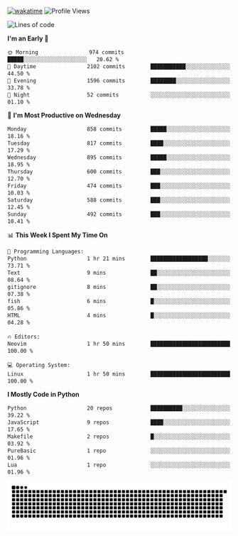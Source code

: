 [![wakatime](https://wakatime.com/badge/user/b920b284-3cde-4cd4-b72e-f7f22d050b16.svg)](https://wakatime.com/@b920b284-3cde-4cd4-b72e-f7f22d050b16)
![Profile Views](http://img.shields.io/badge/Profile%20Views-4586-blue)
<!--START_SECTION:waka-->
![Lines of code](https://img.shields.io/badge/From%20Hello%20World%20I%27ve%20Written-6.4%20million%20lines%20of%20code-blue)

**I'm an Early 🐤** 

```text
🌞 Morning                974 commits         █████░░░░░░░░░░░░░░░░░░░░   20.62 % 
🌆 Daytime                2102 commits        ███████████░░░░░░░░░░░░░░   44.50 % 
🌃 Evening                1596 commits        ████████░░░░░░░░░░░░░░░░░   33.78 % 
🌙 Night                  52 commits          ░░░░░░░░░░░░░░░░░░░░░░░░░   01.10 % 
```
📅 **I'm Most Productive on Wednesday** 

```text
Monday                   858 commits         █████░░░░░░░░░░░░░░░░░░░░   18.16 % 
Tuesday                  817 commits         ████░░░░░░░░░░░░░░░░░░░░░   17.29 % 
Wednesday                895 commits         █████░░░░░░░░░░░░░░░░░░░░   18.95 % 
Thursday                 600 commits         ███░░░░░░░░░░░░░░░░░░░░░░   12.70 % 
Friday                   474 commits         ███░░░░░░░░░░░░░░░░░░░░░░   10.03 % 
Saturday                 588 commits         ███░░░░░░░░░░░░░░░░░░░░░░   12.45 % 
Sunday                   492 commits         ███░░░░░░░░░░░░░░░░░░░░░░   10.41 % 
```


📊 **This Week I Spent My Time On** 

```text
💬 Programming Languages: 
Python                   1 hr 21 mins        ██████████████████░░░░░░░   73.71 % 
Text                     9 mins              ██░░░░░░░░░░░░░░░░░░░░░░░   08.64 % 
gitignore                8 mins              ██░░░░░░░░░░░░░░░░░░░░░░░   07.38 % 
fish                     6 mins              █░░░░░░░░░░░░░░░░░░░░░░░░   05.86 % 
HTML                     4 mins              █░░░░░░░░░░░░░░░░░░░░░░░░   04.28 % 

🔥 Editors: 
Neovim                   1 hr 50 mins        █████████████████████████   100.00 % 

💻 Operating System: 
Linux                    1 hr 50 mins        █████████████████████████   100.00 % 
```

**I Mostly Code in Python** 

```text
Python                   20 repos            ██████████░░░░░░░░░░░░░░░   39.22 % 
JavaScript               9 repos             ████░░░░░░░░░░░░░░░░░░░░░   17.65 % 
Makefile                 2 repos             █░░░░░░░░░░░░░░░░░░░░░░░░   03.92 % 
PureBasic                1 repo              ░░░░░░░░░░░░░░░░░░░░░░░░░   01.96 % 
Lua                      1 repo              ░░░░░░░░░░░░░░░░░░░░░░░░░   01.96 % 
```




<!--END_SECTION:waka-->
![Snake animation](https://raw.githubusercontent.com/timmypidashev/timmypidashev/main/commits.svg)
